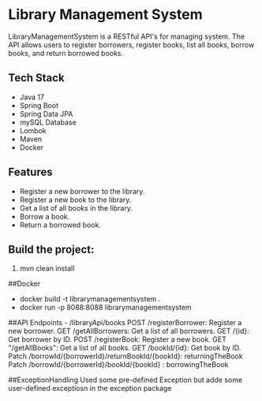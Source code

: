 # Library Management System

LibraryManagementSystem is a RESTful API's for managing system. The API allows users to register borrowers, register books, list all books, borrow books, and return borrowed books.

## Tech Stack

- Java 17
- Spring Boot
- Spring Data JPA
- mySQL Database
- Lombok
- Maven
- Docker

## Features

- Register a new borrower to the library.
- Register a new book to the library.
- Get a list of all books in the library.
- Borrow a book.
- Return a borrowed book.


## Build the project:

1. mvn clean install


##Docker
- docker build -t librarymanagementsystem .
- docker run -p 8088:8088 librarymanagementsystem

##API Endpoints
    - /libraryApi/books
POST /registerBorrower: Register a new borrower.
GET /getAllBorrowers: Get a list of all borrowers.
GET /{id}: Get borrower by ID.
POST /registerBook: Register a new book.
GET  "/getAllBooks": Get a list of all books.
GET /bookId/{id}: Get book by ID.
Patch /borrowId/{borrowerId}/returnBookId/{bookId}: returningTheBook
Patch /borrowId/{borrowerId}/bookId/{bookId} : borrowingTheBook

##ExceptionHandling
 Used some pre-defined Exception but adde some user-defined exceptiosn in the exception package